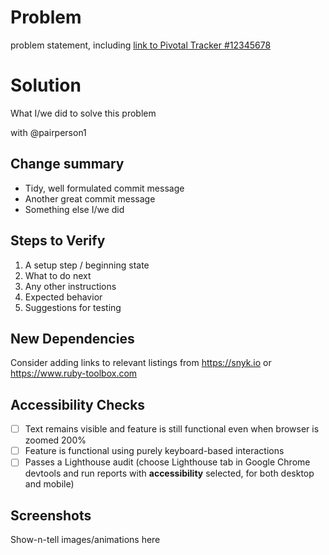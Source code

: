 # Problem

problem statement, including
[link to Pivotal Tracker #12345678](https://www.pivotaltracker.com/story/show/12345678)

# Solution

What I/we did to solve this problem

with @pairperson1

## Change summary

- Tidy, well formulated commit message
- Another great commit message
- Something else I/we did

## Steps to Verify

1. A setup step / beginning state
1. What to do next
1. Any other instructions
1. Expected behavior
1. Suggestions for testing

<!-- delete the following section if this PR adds no new dependencies -->

## New Dependencies

Consider adding links to relevant listings from https://snyk.io or https://www.ruby-toolbox.com

<!-- delete the following sections if this PR has no UI changes -->

## Accessibility Checks

- [ ] Text remains visible and feature is still functional even when browser is zoomed 200%
- [ ] Feature is functional using purely keyboard-based interactions
- [ ] Passes a Lighthouse audit (choose Lighthouse tab in Google Chrome devtools and run reports with **accessibility** selected, for both desktop and mobile)

## Screenshots

Show-n-tell images/animations here
